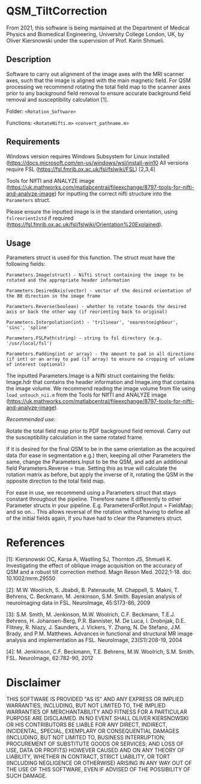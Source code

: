 # QSM_TiltCorrection

From 2021, this software is being mantained at the Department of Medical Physics and Biomedical Engineering, University College London, UK, by Oliver Kiersnowski under the supervision of Prof. Karin Shmueli.

## Description
Software to carry out alignment of the image axes with the MRI scanner axes, such that the image is aligned with the main magnetic field. For QSM processing we recommend rotating the total field map to the scanner axes prior to any background field removal to ensure accurate background field removal and susceptibility calculation [1].

Folder:      `<Rotation_Software>`

Functions:   `<RotateNifti.m>`
             `<convert_pathname.m>`

## Requirements

Windows version requires Windows Subsystem for Linux installed (https://docs.microsoft.com/en-us/windows/wsl/install-win10
All versions require FSL (https://fsl.fmrib.ox.ac.uk/fsl/fslwiki/FSL) [2,3,4]

Tools for NIfTI and ANALYZE image (https://uk.mathworks.com/matlabcentral/fileexchange/8797-tools-for-nifti-and-analyze-image) for inputting the correct nifti structure into the `Parameters` struct.

Please ensure the inputted image is in the standard orientation, using `fslreorient2std` if required (https://fsl.fmrib.ox.ac.uk/fsl/fslwiki/Orientation%20Explained).

## Usage

Parameters struct is used for this function. The struct must have the following fields:

```
Parameters.Image(struct) - Nifti struct containing the image to be rotated and the appropriate header information

Parameters.DesiredAxis(vector) - vector of the desired orientation of the B0 direction in the image frame

Parameters.Reverse(boolean) - whether to rotate towards the desired axis or back the other way (if reorienting back to original)

Parameters.Interpolation(int) - 'trilinear', 'nearestneighbour', 'sinc', 'spline'

Parameters.FSLPath(string) - string to fsl directory (e.g. '/usr/local/fsl')

Parameters.Padding(int or array) - the amount to pad in all directions (if int) or an array to pad (if array) to ensure no cropping of volume of interest (optional)

```
The inputted Parameters.Image is a Nifti struct containing the fields: Image.hdr that contains the header information and Image.img that contains the image volume. We recommend reading the image volume from file using  `load_untouch_nii.m` from the Tools for NIfTI and ANALYZE image (https://uk.mathworks.com/matlabcentral/fileexchange/8797-tools-for-nifti-and-analyze-image).

*Recommended use:*

Rotate the total field map prior to PDF background field removal. Carry out the susceptibility calculation in the same rotated frame.

If it is desired for the final QSM to be in the same orientation as the acquired data (for ease in segmentation e.g.) then, keeping all other Parameters the same, change the Parameters.Input to be the QSM, and add an additional field Parameters.Reverse = true. Setting this as true will calculate the rotation matrix as before, but apply the inverse of it, rotating the QSM in the opposite direction to the total field map.

For ease in use, we recommend using a Parameters struct that stays constant throughout the pipeline. Therefore name it differently to other Parameter structs in your pipeline. E.g. ParametersForRot.Input = FieldMap; and so on... This allows reversal of the rotation without having to define all of the initial fields again, if you have had to clear the Parameters struct. 

# References
[1]: Kiersnowski OC, Karsa A, Wastling SJ, Thornton JS, Shmueli K. Investigating the effect of oblique image acquisition on the accuracy of QSM and a robust tilt correction method. Magn Reson Med. 2022;1-18. doi: 10.1002/mrm.29550

[2]: M.W. Woolrich, S. Jbabdi, B. Patenaude, M. Chappell, S. Makni, T. Behrens, C. Beckmann, M. Jenkinson, S.M. Smith. Bayesian analysis of neuroimaging data in FSL. NeuroImage, 45:S173-86, 2009

[3]: S.M. Smith, M. Jenkinson, M.W. Woolrich, C.F. Beckmann, T.E.J. Behrens, H. Johansen-Berg, P.R. Bannister, M. De Luca, I. Drobnjak, D.E. Flitney, R. Niazy, J. Saunders, J. Vickers, Y. Zhang, N. De Stefano, J.M. Brady, and P.M. Matthews. Advances in functional and structural MR image analysis and implementation as FSL. NeuroImage, 23(S1):208-19, 2004

[4]: M. Jenkinson, C.F. Beckmann, T.E. Behrens, M.W. Woolrich, S.M. Smith. FSL. NeuroImage, 62:782-90, 2012

# Disclaimer
THIS SOFTWARE IS PROVIDED "AS IS" AND ANY EXPRESS OR IMPLIED WARRANTIES, INCLUDING, BUT NOT LIMITED TO, THE IMPLIED WARRANTIES OF MERCHANTABILITY AND FITNESS FOR A PARTICULAR PURPOSE ARE DISCLAIMED. IN NO EVENT SHALL OLIVER KIERSNOWSKI OR HIS CONTRIBUTORS BE LIABLE FOR ANY DIRECT, INDIRECT, INCIDENTAL, SPECIAL, EXEMPLARY OR CONSEQUENTIAL DAMAGES (INCLUDING, BUT NOT LIMITED TO, BUSINESS INTERRUPTION; PROCUREMENT OF SUBSTITUTE GOODS OR SERVICES; AND LOSS OF USE, DATA OR PROFITS) HOWEVER CAUSED AND ON ANY THEORY OF LIABILITY, WHETHER IN CONTRACT, STRICT LIABILITY, OR TORT (INCLUDING NEGLIGENCE OR OTHERWISE) ARISING IN ANY WAY OUT OF THE USE OF THIS SOFTWARE, EVEN IF ADVISED OF THE POSSIBILITY OF SUCH DAMAGE.
